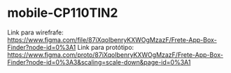 # mobile-CP110TIN2

Link para wirefrafe: https://www.figma.com/file/87iXqoIbenryKXWOgMzazF/Frete-App-Box-Finder?node-id=0%3A1
Link para protótipo: https://www.figma.com/proto/87iXqoIbenryKXWOgMzazF/Frete-App-Box-Finder?node-id=0%3A3&scaling=scale-down&page-id=0%3A1
